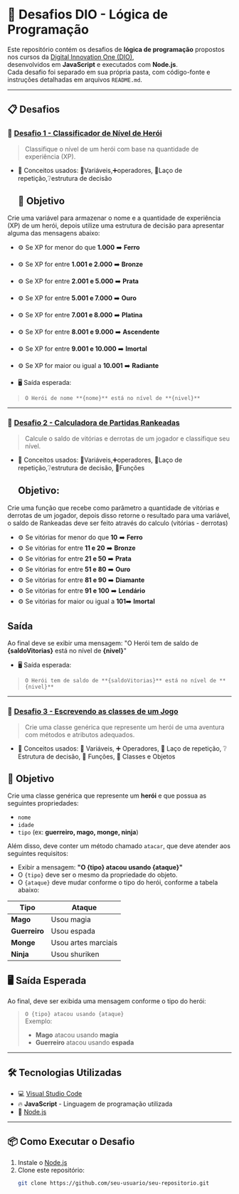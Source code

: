 # 🚀 Desafios DIO - Lógica de Programação

Este repositório contém os desafios de **lógica de programação** propostos nos cursos da [Digital Innovation One (DIO)](https://www.dio.me/),<br>
desenvolvidos em **JavaScript** e executados com **Node.js**.  
Cada desafio foi separado em sua própria pasta, com código-fonte e instruções detalhadas em arquivos `README.md`.

---

## 📋 Desafios

### 🥇 [Desafio 1 - Classificador de Nível de Herói](./desafio-1)
> Classifique o nível de um herói com base na quantidade de experiência (XP).
- 🧠 Conceitos usados: 📝Variáveis,➕operadores, 🔄Laço de repetição,❔estrutura de decisão
  ## 🎯 Objetivo

Crie uma variável para armazenar o nome e a quantidade de experiência (XP) de um herói, depois utilize uma estrutura de decisão para apresentar alguma das mensagens abaixo:

- ⚙️ Se XP for menor do que **1.000** ➡️ **Ferro**
- ⚙️ Se XP for entre **1.001 e 2.000** ➡️ **Bronze**
- ⚙️ Se XP for entre **2.001 e 5.000** ➡️ **Prata**
- ⚙️ Se XP for entre **5.001 e 7.000** ➡️ **Ouro**
- ⚙️ Se XP for entre **7.001 e 8.000** ➡️ **Platina**
- ⚙️ Se XP for entre **8.001 e 9.000** ➡️ **Ascendente**
- ⚙️ Se XP for entre **9.001 e 10.000** ➡️ **Imortal**
- ⚙️ Se XP for maior ou igual a **10.001** ➡️ **Radiante**

- 🖥️ Saída esperada:
> `O Herói de nome **{nome}** está no nível de **{nivel}**`

---
### 🥈 [Desafio 2 - Calculadora de Partidas Rankeadas](./desafio-2)
> Calcule o saldo de vitórias e derrotas de um jogador e classifique seu nível.
- 🧠 Conceitos usados: 📝Variáveis,➕operadores, 🔄Laço de repetição,❔estrutura de decisão, 🔧Funções
  ## Objetivo:

Crie uma função que recebe como parâmetro a quantidade de vitórias e derrotas de um jogador,
depois disso retorne o resultado para uma variável, o saldo de Rankeadas deve ser feito através do calculo (vitórias - derrotas)

- ⚙️ Se vitórias for menor do que **10** ➡️ **Ferro**
- ⚙️ Se vitórias for entre **11 e 20**  ➡️ **Bronze**
- ⚙️ Se vitórias for entre **21 e 50** ➡️ **Prata**
- ⚙️ Se vitórias for entre **51 e 80** ➡️ **Ouro**
- ⚙️ Se vitórias for entre **81 e 90** ➡️ **Diamante**
- ⚙️ Se vitórias for entre **91 e 100** ➡️ **Lendário**
- ⚙️ Se vitórias for maior ou igual a **101**➡️ **Imortal**

## Saída

Ao final deve se exibir uma mensagem:
"O Herói tem de saldo de **{saldoVitorias}** está no nível de **{nivel}**"
 
- 🖥️ Saída esperada:
> `O Herói tem de saldo de **{saldoVitorias}** está no nível de **{nivel}**`

---

### 🥉 [Desafio 3 - Escrevendo as classes de um Jogo](./desafio-3)
> Crie uma classe genérica que represente um herói de uma aventura com métodos e atributos adequados.

- 🧠 Conceitos usados: 📝 Variáveis, ➕ Operadores, 🔄 Laço de repetição, ❔ Estrutura de decisão, 🔧 Funções, 🏹 Classes e Objetos

## 🎯 Objetivo

Crie uma classe genérica que represente um **herói** e que possua as seguintes propriedades:

- `nome`
- `idade`
- `tipo` (ex: **guerreiro, mago, monge, ninja**)

Além disso, deve conter um método chamado `atacar`, que deve atender aos seguintes requisitos:

- Exibir a mensagem: **"O {tipo} atacou usando {ataque}"**
- O `{tipo}` deve ser o mesmo da propriedade do objeto.
- O `{ataque}` deve mudar conforme o tipo do herói, conforme a tabela abaixo:

| Tipo      | Ataque                  |
|-----------|-------------------------|
| **Mago**    | Usou magia             |
| **Guerreiro** | Usou espada         |
| **Monge**    | Usou artes marciais   |
| **Ninja**    | Usou shuriken         |

## 🖥️ Saída Esperada

Ao final, deve ser exibida uma mensagem conforme o tipo do herói:

> `O {tipo} atacou usando {ataque}`  
> Exemplo:  
> - **Mago** atacou usando **magia**  
> - **Guerreiro** atacou usando **espada**

---

## 🛠️ Tecnologias Utilizadas

- 💻 [Visual Studio Code](https://code.visualstudio.com/)
- 🔥 **JavaScript** - Linguagem de programação utilizada
- 🚀 [Node.js](https://nodejs.org/)

---

## 📦 Como Executar o Desafio

1. Instale o [Node.js](https://nodejs.org/)
2. Clone este repositório:
   ```bash
   git clone https://github.com/seu-usuario/seu-repositorio.git






